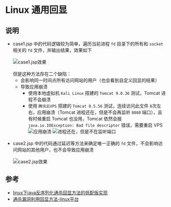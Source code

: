 # Linux 通用回显

## 说明
* case1.jsp 中的代码逻辑较为简单，遍历当前进程 ```fd``` 目录下的所有和 ```socket``` 相关的 ```fd``` 文件，并输出结果，效果如下 <br/><br/>
![case1.jsp效果](https://github.com/feihong-cs/deserizationEcho/blob/master/Linux/imgs/20200621-001.png?raw=true) <br/><br/>
但是这种方法存在二个缺陷：
    * 会影响同一时间点所有访问网站的用户（也会看到自定义回显的结果）
    * 导致应用崩溃
        * 使用本地虚拟机 ```Kali Linux``` 搭建的 ```Tomcat 9.0.36``` 测试，Tomcat 进程不会崩溃
        * 使用 ```腾讯云VPS``` 搭建的 ```Tomcat 8.5.56``` 测试，连续访问此文件 ```8```次左右，应用崩溃（Tomcat 进程还在，但是不会再监听 ```8080``` 端口），且有时候重启 Tomcat 也没用，Tomcat 依然会报 ```java.io.IOException: Bad file descriptor``` 错误，需要重启 VPS
        ![应用崩溃](https://github.com/feihong-cs/deserizationEcho/blob/master/Linux/imgs/20200621-002.png?raw=true)
        ![进程还在，但是不在监听端口](https://github.com/feihong-cs/deserizationEcho/blob/master/Linux/imgs/20200621-003.png?raw=true) <br/><br/>
* case2.jsp 中的代码通过延迟等方法来确定唯一正确的 ```fd``` 文件，不会影响访问网站的其他用户，也不会导致应用崩溃 <br/><br/>
![case2.jsp效果](https://github.com/feihong-cs/deserizationEcho/blob/master/Linux/imgs/20200621-004.png?raw=true)

## 参考
* [linux下java反序列化通杀回显方法的低配版实现](https://xz.aliyun.com/t/7307)
* [通杀漏洞利用回显方法-linux平台](https://www.00theway.org/2020/01/17/java-god-s-eye/)

